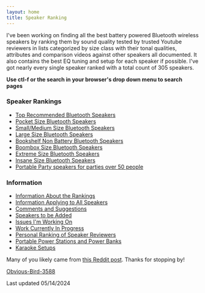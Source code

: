 ```yaml
---
layout: home
title: Speaker Ranking
---
```


I've been working on finding all the best battery powered Bluetooth wireless speakers by ranking them by sound quality tested by trusted Youtube reviewers in lists categorized by size class with their tonal qualities, attributes and comparison videos against other speakers all documented. It also contains the best EQ tuning and setup for each speaker if possible. I've got nearly every single speaker ranked with a total count of 305 speakers.

**Use ctl-f or the search in your browser's drop down menu to search pages**

### Speaker Rankings

- [Top Recommended Bluetooth Speakers](/top-recommended/)
- [Pocket Size Bluetooth Speakers](/pocket-size/)
- [Small/Medium Size Bluetooth Speakers](/small-medium-size/)
- [Large Size Bluetooth Speakers](/large-size/)
- [Bookshelf Non Battery Bluetooth Speakers](/bookshelf-non-battery/)
- [Boombox Size Bluetooth Speakers](/boombox-size/)
- [Extreme Size Bluetooth Speakers](/extreme-size/)
- [Insane Size Bluetooth Speakers](/insane-size/)
- [Portable Party speakers for parties over 50 people](/portable-party-speakers/)

### Information

- [Information About the Rankings](/information-about-the-rankings/)
- [Information Applying to All Speakers](/information-applying-to-all-speakers/)
- [Comments and Suggestions](/comments-suggestions/)
- [Speakers to be Added](/speakers-to-be-added/)
- [Issues I'm Working On](/issues-im-working-on/)
- [Work Currently In Progress](/work-currently-in-progress/)
- [Personal Ranking of Speaker Reviewers](/personal-ranking-of-speaker-reviewers/)
- [Portable Power Stations and Power Banks](/portable-power-stations/)
- [Karaoke Setups](/karaoke-setups/)

Many of you likely came from [this Reddit post](https://www.reddit.com/r/WirelessSpeakers/comments/16zs2ol/ranking_all_battery_powered_wireless_speakers/). Thanks for stopping by!

[Obvious-Bird-3588](https://www.reddit.com/user/Obvious-Bird-3588)

Last updated 05/14/2024
